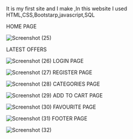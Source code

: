 It is my first site and I make ,In this website I used HTML,CSS,Bootstarp,javascript,SQL

HOME PAGE

![Screenshot (25)](https://github.com/Hariharasudhan3101/shopping/assets/152836639/09c82d01-b7a2-4d17-9fbe-fb180e8525e6)

LATEST OFFERS

![Screenshot (26)](https://github.com/Hariharasudhan3101/shopping/assets/152836639/15c71d61-30d9-48d4-b540-d99b9b623a79)
LOGIN PAGE

![Screenshot (27)](https://github.com/Hariharasudhan3101/shopping/assets/152836639/e133b303-f03c-4742-9a9b-392359743141)
REGISTER PAGE

![Screenshot (28)](https://github.com/Hariharasudhan3101/shopping/assets/152836639/ed7cb1a1-cbc5-4a19-bdea-cdb92d1ff5a2)
CATEGORIES PAGE

![Screenshot (29)](https://github.com/Hariharasudhan3101/shopping/assets/152836639/554f70cb-edee-4c72-beb7-310ebfbebd02)
ADD TO CART PAGE

![Screenshot (30)](https://github.com/Hariharasudhan3101/shopping/assets/152836639/f29bbbca-21b4-4c2c-adf2-dcc4e6d23e74)
FAVOURITE PAGE

![Screenshot (31)](https://github.com/Hariharasudhan3101/shopping/assets/152836639/9f05191c-233c-4c35-9251-51b4ceb644b8)
FOOTER PAGE

![Screenshot (32)](https://github.com/Hariharasudhan3101/shopping/assets/152836639/7d2552f3-80e9-4e52-8643-9280179b9cd9)



